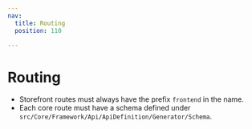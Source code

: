 ```yaml
---
nav:
  title: Routing
  position: 110

---
```


# Routing

* Storefront routes must always have the prefix `frontend` in the name.
* Each core route must have a schema defined under `src/Core/Framework/Api/ApiDefinition/Generator/Schema`.
